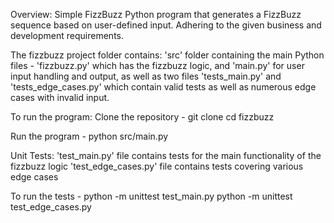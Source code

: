Overview:
Simple FizzBuzz Python program that generates a FizzBuzz sequence based on user-defined input.
Adhering to the given business and development requirements.

The fizzbuzz project folder contains:
'src' folder containing the main Python files -
'fizzbuzz.py' which has the fizzbuzz logic, and 'main.py' for user input handling and output, 
as well as two files 'tests_main.py' and 'tests_edge_cases.py'
which contain valid tests as well as numerous edge cases with invalid input.

To run the program:
Clone the repository -
git clone <repository-url>
cd fizzbuzz

Run the program -
python src/main.py

Unit Tests:
'test_main.py' file contains tests for the main functionality of the fizzbuzz logic
'test_edge_cases.py' file contains tests covering various edge cases

To run the tests -
python -m unittest test_main.py
python -m unittest test_edge_cases.py
